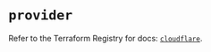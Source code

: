 # `provider`

Refer to the Terraform Registry for docs: [`cloudflare`](https://registry.terraform.io/providers/cloudflare/cloudflare/4.50.0/docs).
